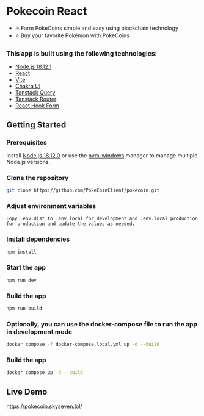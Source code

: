 # Pokecoin React

* 🔥 Farm PokeCoins simple and easy using blockchain technology
* ⭐ Buy your favorite Pokémon with PokeCoins

### This app is built using the following technologies:

* [Node.js 18.12.1](https://nodejs.org/en/)
* [React](https://reactjs.org/)
* [Vite](https://vitejs.dev/)
* [Chakra UI](https://chakra-ui.com/)
* [Tanstack Query](https://tanstack.com/query/v4)
* [Tanstack Router](https://tanstack.com/router/v1)
* [React Hook Form](https://react-hook-form.com/)

## Getting Started

### Prerequisites
Install [Node.js 18.12.0](https://nodejs.org/en/download/) or use the [nvm-windows](https://github.com/coreybutler/nvm-windows) manager to manage multiple Node.js versions.
### Clone the repository
```bash
git clone https://github.com/PokeCoinClient/pokecoin.git
```
### Adjust environment variables
```
Copy .env.dist to .env.local for development and .env.local.production for production and update the values as needed.
```

### Install dependencies
```bash
npm install
```
### Start the app
```bash
npm run dev
```

### Build the app
```bash
npm run build
```


### Optionally, you can use the docker-compose file to run the app in development mode
```bash
docker compose -f docker-compose.local.yml up -d --build
```

### Build the app
```bash
docker compose up -d --build
```

## Live Demo
https://pokecoin.skyseven.lol/
